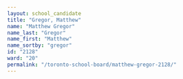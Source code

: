```yaml
---
layout: school_candidate
title: "Gregor, Matthew"
name: "Matthew Gregor"
name_last: "Gregor"
name_first: "Matthew"
name_sortby: "gregor"
id: "2128"
ward: "20"
permalink: "/toronto-school-board/matthew-gregor-2128/"
---
```

